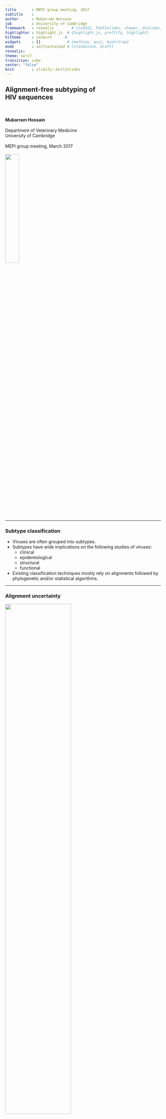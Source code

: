 ```yaml
---
title       : MEPI group meeting, 2017 
subtitle    : 
author      : Mukarram Hossain
job         : University of Cambridge
framework   : revealjs        # {io2012, html5slides, shower, dzslides, ...}
highlighter : highlight.js  # {highlight.js, prettify, highlight}
hitheme     : zenburn      # 
widgets     : []            # {mathjax, quiz, bootstrap}
mode        : selfcontained # {standalone, draft}
revealjs:
theme: serif
transition: cube
center: "false"
knit        : slidify::knit2slides
---
```

  
## Alignment-free subtyping of <br>HIV sequences
<br></br>
**Mukarram Hossain**
<br></br>
Department of Veterinary Medicine  
University of Cambridge
<br></br>
MEPI group meeting, March 2017 
<br></br>
<img src="assets/img/uc-colour-reveresed.png" width="30%" style="border: 0px">&nbsp;


---
  
### Subtype classification
  
- Viruses are often grouped into subtypes.
- Subtypes have wide implications on the following studies of viruses:
    - clinical
    - epidemiological
    - structural
    - functional
- Existing classification techniques mostly rely on alignments followed by phylogenetic and/or statistical algorithms.

---

### Alignment uncertainty

<img src="assets/img/ha.sp.png" width="65%" style="border: 0px">&nbsp;

---

### Alignment-free classification

- Lossless compression techniques have shown promising results for biological sequence classification:
  - Protein family prediction (Begleiter et al., 2004)
  - Protein structure prediction (Ferragina et al., 2007)

---
  
<br></br>
<img src="assets/img/comet_title.png" width="100%" style="border: 0px">&nbsp;

---
  
### COMET 
  
- COMET is an ultrafast alignment free subtyping tool
- Uses **P**rediction by **P**artial **M**atching (PPM)
- Initially designed for HIV-1
- COMET was tested on both synthetic (1090698) and clinical (10625) HIV datasets
- Sensitivity and specificity were comparable to or higher than:
    - REGA (de Oliveira *et al.*, 2005) and 
    - SCUEAL (Pond *et al.*, 2009)
- Detected and identified new recombinant forms

---

### COMET algorithm

- Builds variable-order Markov models for each reference sequence
- Given a query, COMET calculates log likelihood of observing a base at each positions
- This results in a matrix of likelihood values
- Subtype call is done using a decision tree

---

### The decision tree

<img src="assets/img/decision_tree.png" width="550px" height="600px" style="border: 0px">&nbsp;

---

### Lossless compression using ANN

- Schmidhuber and Heil (1996) presented 'Sequential neural text compression'   
- Can have similar performance as PPM (MV Mahoney, 2000)
- The predictor network upon seeing a stream of input characters:
    - assigns probability distribution for the next character
- Probabilities can be used in the same way COMET likelihoods work

---

### Classification using Neural Networks

- *Neural networks* are computational system mimicking biological brain
- Consists of a cluster of neural units organised in layers
- All the neural units between layers are fully connected with weights attached 
- Each neuron has activation function and a bias associated with them  

---

<img src="assets/img/ann1.png" width="700px" height="500px" style="border: 0px">&nbsp;

---

### ANN: design

- The input layer consists of 32 neurons getting values from the context
- Each nucleotide is represented by a one-hot vector
    - A is [1,0,0,0]  while T is [0,0,0,1]
- Hidden layer consists of **N** neurons
    - processes inputs coming from the input layer using wights and biases
- Output layer consists of 4 neurons
    - uses *softmax funnction* to generate probabilities for the Nucleotide bases A, C, G, T 

---

### ANN : implementation

- Based on the example code from the book 'Neural networks and deep learning' by Michael Nielsen
- Written in Python3 

---

### ANN: training

- We use the reference sequence set used in **COMET** to train the ANN
- Cross-validation is done using randomly removing one sequence from the training set for each subset
- Cross-entropy cost function is used to update network weights and biases
- Multiple epochs are used and the one producing best validation accuracy is stored

---

### ANN: subtyping

- For each nucleotide positions in the query sequence: 
    - ANNs from each subtype generates probabilities of seeing the nucleotide given previous context
- The decision tree used in COMET is used to predict the subtype of the query sequence

---

### Reference dataset

<img src="assets/img/dist.png" width="70%" style="border: 0px">&nbsp;

---

### Cross-validation

<img src="assets/img/accuracy_8_500_train.png" width="70%" style="border: 0px">&nbsp;

---

### Test datasets

- Reference (215 sequences)
- Vanderbilt (2779 sequences)
- PR-RT (727 sequences)

---

### Accuracy comparison

<img src="assets/img/compare.png" width="60%" style="border: 0px">&nbsp;

---

### Future direction

- Optimise neural network parameters
- Use *`tanh`* function?
- Larger context size?
- Recurrent Neural Networks (RNN)?
- Report breakpoints for potential novel recombinants 
- Implement using TensorFlow 

---

### Acknowledgements

- Simon Frost
- Richard Dybowski

---

<br></br>
<img src="assets/img/questions.jpg" width="600px" class="centred" style="margin: 10px 10px" />
  
